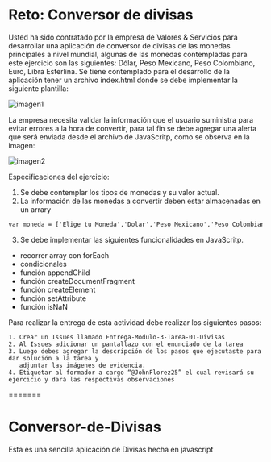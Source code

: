 
# Reto: Conversor de divisas

Usted ha sido contratado por la empresa de Valores & Servicios para desarrollar una aplicación de conversor de divisas de las monedas principales a nivel mundial, 
algunas de las monedas contempladas para este ejercicio son las siguientes: Dólar, Peso Mexicano, Peso Colombiano, Euro, Libra Esterlina.
Se tiene contemplado para el desarrollo de la aplicación tener un archivo index.html donde se debe implementar la siguiente plantilla:

![imagen1](https://res.cloudinary.com/db9wh5uvt/image/upload/c_scale,w_623/v1627491042/Ejercicio_1_ct5net.png)

La empresa necesita validar la información que el usuario suministra para evitar errores a la hora de convertir, para tal fin se debe agregar 
una alerta que será enviada desde el archivo de JavaScritp, como se observa en la imagen:

![imagen2](https://res.cloudinary.com/db9wh5uvt/image/upload/c_scale,w_623/v1627493532/Ejercicio_2_yzoyex.png)

Especificaciones del ejercicio:
1. Se debe contemplar los tipos de monedas y su valor actual.
2. La información de las monedas a convertir deben estar almacenadas en un arrary
```html
var moneda = ['Elige tu Moneda','Dolar','Peso Mexicano','Peso Colombiano','Euro','Libra Esterlina'];
```

3. Se debe implementar las siguientes funcionalidades en JavaScritp.
- recorrer array con forEach
- condicionales
- función appendChild
- función createDocumentFragment
- función createElement
- función setAttribute
- función isNaN


Para realizar la entrega de esta actividad debe realizar los siguientes pasos:

    1. Crear un Issues llamado Entrega-Modulo-3-Tarea-01-Divisas
    2. Al Issues adicionar un pantallazo con el enunciado de la tarea
    3. Luego debes agregar la descripción de los pasos que ejecutaste para dar solución a la tarea y 
       adjuntar las imágenes de evidencia.  
    4. Etiquetar al formador a cargo “@JohnFlorez25” el cual revisará su ejercicio y dará las respectivas observaciones  
  


=======
# Conversor-de-Divisas
Esta es una sencilla aplicación de Divisas hecha en javascript
